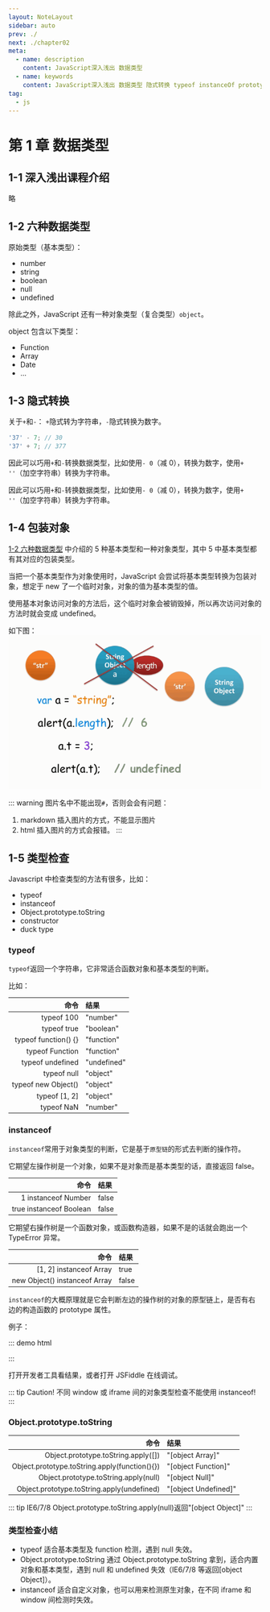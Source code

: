 ```yaml
---
layout: NoteLayout
sidebar: auto
prev: ./
next: ./chapter02
meta:
  - name: description
    content: JavaScript深入浅出 数据类型
  - name: keywords
    content: JavaScript深入浅出 数据类型 隐式转换 typeof instanceOf prototype
tag:
  - js
---
```


# 第 1 章 数据类型

## 1-1 深入浅出课程介绍

略

## 1-2 六种数据类型

原始类型（基本类型）：

- number
- string
- boolean
- null
- undefined

除此之外，JavaScript 还有一种对象类型（复合类型）`object`。

object 包含以下类型：

- Function
- Array
- Date
- ...

## 1-3 隐式转换

关于`+`和`-`：
`+`隐式转为字符串，`-`隐式转换为数字。

```js
'37' - 7; // 30
'37' + 7; // 377
```

因此可以巧用`+`和`-`转换数据类型，比如使用`- 0`（减 0），转换为数字，使用`+ ''`（加空字符串）转换为字符串。

因此可以巧用`+`和`-`转换数据类型，比如使用`- 0`（减 0），转换为数字，使用`+ ''`（加空字符串）转换为字符串。

## 1-4 包装对象

[1-2 六种数据类型](#_1-2-六种数据类型) 中介绍的 5 种基本类型和一种对象类型，其中 5 中基本类型都有其对应的包装类型。

当把一个基本类型作为对象使用时，JavaScript 会尝试将基本类型转换为包装对象，想定于 new 了一个临时对象，对象的值为基本类型的值。

使用基本对象访问对象的方法后，这个临时对象会被销毁掉，所以再次访问对象的方法时就会变成 undefined。

如下图：
![图片1](./images/1-4.figure01.png)

::: warning
图片名中不能出现`#`，否则会会有问题：

1. markdown 插入图片的方式，不能显示图片
2. html 插入图片的方式会报错。
   :::

## 1-5 类型检查

Javascript 中检查类型的方法有很多，比如：

- typeof
- instanceof
- Object.prototype.toString
- constructor
- duck type

### typeof

`typeof`返回一个字符串，它非常适合函数对象和基本类型的判断。

比如：

|                 命令 | 结果        |
| -------------------: | :---------- |
|           typeof 100 | "number"    |
|          typeof true | "boolean"   |
| typeof function() {} | "function"  |
|      typeof Function | "function"  |
|     typeof undefined | "undefined" |
|          typeof null | "object"    |
|  typeof new Object() | "object"    |
|        typeof [1, 2] | "object"    |
|           typeof NaN | "number"    |

### instanceof

`instanceof`常用于对象类型的判断，它是基于`原型链`的形式去判断的操作符。

它期望左操作树是一个对象，如果不是对象而是基本类型的话，直接返回 false。

|                    命令 | 结果  |
| ----------------------: | :---- |
|     1 instanceof Number | false |
| true instanceof Boolean | false |

它期望右操作树是一个函数对象，或函数构造器，如果不是的话就会跑出一个 TypeError 异常。

|                          命令 | 结果  |
| ----------------------------: | :---- |
|       [1, 2] instanceof Array | true  |
| new Object() instanceof Array | false |

`instanceof`的大概原理就是它会判断左边的操作树的对象的原型链上，是否有右边的构造函数的 prototype 属性。

例子：

::: demo html

<script>
function Person() {}
function Student() {}
Student.prototype = new Person();
Student.prototype.constructor = Student;
var bosn = new Student();
console.log(bosn instanceof Student);
var one = new Person();
console.log(one instanceof Person);

console.log(one instanceof Student);
console.log(bosn instanceof Person);
</script>

:::

打开开发者工具看结果，或者打开 JSFiddle 在线调试。

::: tip
Caution!
不同 window 或 iframe 间的对象类型检查不能使用 instanceof!
:::

### Object.prototype.toString

|                                          命令 | 结果                 |
| --------------------------------------------: | :------------------- |
|           Object.prototype.toString.apply([]) | "[object Array]"     |
| Object.prototype.toString.apply(function(){}) | "[object Function]"  |
|         Object.prototype.toString.apply(null) | "[object Null]"      |
|    Object.prototype.toString.apply(undefined) | "[object Undefined]" |

::: tip
IE6/7/8 Object.prototype.toString.apply(null)返回"[object Object]"
:::

### 类型检查小结

- typeof
  适合基本类型及 function 检测，遇到 null 失效。
- Object.prototype.toString
  通过 Object.prototype.toString 拿到，适合内置对象和基本类型，遇到 null 和 undefined 失效（IE6/7/8 等返回[object Object]）。
- instanceof
  适合自定义对象，也可以用来检测原生对象，在不同 iframe 和 window 间检测时失效。
